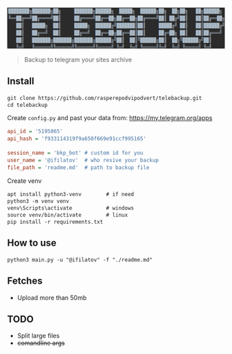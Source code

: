 ![](assets/logo.png)
>Backup to telegram your sites archive

## Install

```shell
git clone https://github.com/rasperepodvipodvert/telebackup.git
cd telebackup
```

Create `config.py` and past your data from: https://my.telegram.org/apps

```ini
api_id = '5195065'
api_hash = 'f933114319f9a650f669e91ccf995165'

session_name = 'bkp_bot' # custom id for you
user_name = '@ifilatov'  # who resive your backup
file_path = 'readme.md'  # path to backup file
```

Create venv

```shell
apt install python3-venv        # if need
python3 -m venv venv
venv\Scripts\activate           # windows
source venv/bin/activate        # linux
pip install -r requirements.txt
```

## How to use

```shell
python3 main.py -u "@ifilatov" -f "./readme.md"
```

## Fetches

- Upload more than 50mb 

## TODO

- Split large files
- ~~comandline args~~